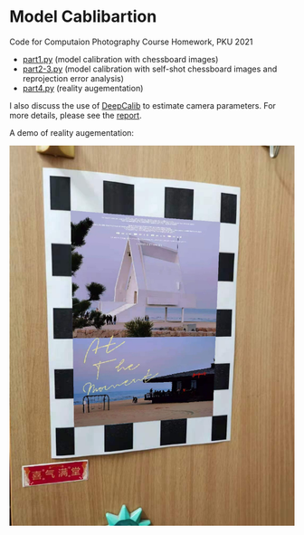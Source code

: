 # Model Cablibartion

Code for Computaion Photography Course Homework, PKU 2021

- [part1.py](./part1.py) (model calibration with chessboard images)
- [part2-3.py](./part2-3.py) (model calibration with self-shot chessboard images and reprojection error analysis)
- [part4.py](./part4.py) (reality augementation)


I also discuss the use of [DeepCalib](https://github.com/alexvbogdan/DeepCalib) to estimate camera parameters. For more details, please see the [report](./Report.pdf).

A demo of reality augementation:

![](./ar_result_anaya.jpg)
